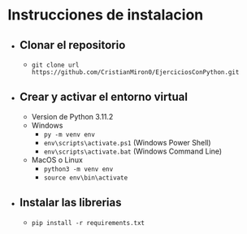 # Instrucciones de instalacion

- ## Clonar el repositorio

  - `git clone url https://github.com/CristianMiron0/EjerciciosConPython.git`

- ## Crear y activar el entorno virtual

  - Version de Python 3.11.2
  - Windows
    - `py -m venv env`
    - `env\scripts\activate.ps1` (Windows Power Shell)
    - `env\scripts\activate.bat` (Windows Command Line)
  - MacOS o Linux
    - `python3 -m venv env`
    - `source env\bin\activate`

- ## Instalar las librerias

  - `pip install -r requirements.txt`

